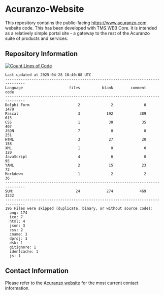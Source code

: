 # Acuranzo-Website
This repository contains the public-facing https://www.acuranzo.com website code. This has been developed with TMS WEB Core. It is intended as a relatively simple portal site - a gateway to the rest of the Acuranzo suite of products and services. 

## Repository Information
[![Count Lines of Code](https://github.com/lanboss-ltd/Acuranzo-Website/actions/workflows/main.yml/badge.svg)](https://github.com/lanboss-ltd/Acuranzo-Website/actions/workflows/main.yml)
<!--CLOC-START -->
```
Last updated at 2025-04-28 18:40:08 UTC
-------------------------------------------------------------------------------
Language                     files          blank        comment           code
-------------------------------------------------------------------------------
Delphi Form                      2              2              0           1478
Pascal                           3            192            389            615
CSS                              1             30             35            407
JSON                             7              0              0            251
HTML                             3             27             20            158
XML                              1              0              0            120
JavaScript                       4              6              0             95
YAML                             2             15             23             72
Markdown                         1              2              2             36
-------------------------------------------------------------------------------
SUM:                            24            274            469           3232
-------------------------------------------------------------------------------
196 Files were skipped (duplicate, binary, or without source code):
  png: 174
  ico: 7
  html: 4
  json: 3
  css: 2
  cname: 1
  dproj: 1
  dsk: 1
  gitignore: 1
  identcache: 1
  js: 1
```
<!--CLOC-END-->

## Contact Information
Please refer to the [Acuranzo website](https://www.acuranzo.com) for the most current contact information.
